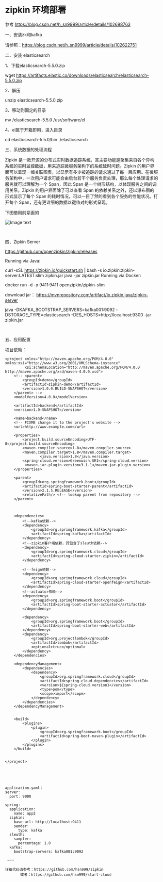 # zipkin 环境部署

参考   https://blog.csdn.net/h_sn9999/article/details/102698763

一、安装zk和kafka

请参照：https://blog.csdn.net/h_sn9999/article/details/102622751

二、安装 elasticsearch

1、下载elasticsearch-5.5.0.zip

wget https://artifacts.elastic.co/downloads/elasticsearch/elasticsearch-5.5.0.zip

2、解压

unzip elasticsearch-5.5.0.zip

3、移动到固定的目录

mv /elasticsearch-5.5.0 /usr/software/el

4、el属于开箱即用，进入目录

cd elasticsearch-5.5.0/bin ./elasticsearch

三、系统数据的处理流程

Zipkin 是一款开源的分布式实时数据追踪系统，其主要功能是聚集来自各个异构系统的实时监控数据，用来追踪微服务架构下的系统延时问题。Zipkin 的用户界面可以呈现一幅关联图表，以显示有多少被追踪的请求通过了每一层应用。在微服务架构中，一次用户请求可能会由后台若干个服务负责处理，那么每个处理请求的服务就可以理解为一个 Span，因此 Span 是一个树形结构，以体现服务之间的调用关系。Zipkin 的用户界面除了可以查看 Span 的依赖关系之外，还以瀑布图的形式显示了每个 Span 的耗时情况，可以一目了然的看到各个服务的性能状况。打开每个 Span，还有更详细的数据以键值对的形式呈现。

下图借用前辈画的

![Image text](https://github.com/hsn999/start-cloud/blob/master/src/doc/2019102312224112.png)


 




四、Zipkin Server 

https://github.com/openzipkin/zipkin/releases

Running via Java:

curl -sSL https://zipkin.io/quickstart.sh | bash -s io.zipkin:zipkin-server:LATEST:slim zipkin.jar
java -jar zipkin.jar
Running via Docker:

docker run -d -p 9411:9411 openzipkin/zipkin-slim

download jar： https://mvnrepository.com/artifact/io.zipkin.java/zipkin-server

java -DKAFKA_BOOTSTRAP_SERVERS=kafka001:9092 -DSTORAGE_TYPE=elasticsearch -DES_HOSTS=http://localhost:9300 -jar zipkin.jar

 

五、应用配置

项目依赖：

~~~
<project xmlns="http://maven.apache.org/POM/4.0.0" xmlns:xsi="http://www.w3.org/2001/XMLSchema-instance"
         xsi:schemaLocation="http://maven.apache.org/POM/4.0.0 http://maven.apache.org/xsd/maven-4.0.0.xsd">
    <!-- <parent>
        <groupId>demo</groupId>
        <artifactId>zipkin-demo</artifactId>
        <version>1.0.0.BUILD-SNAPSHOT</version>
    </parent> -->
    <modelVersion>4.0.0</modelVersion>

    <artifactId>backend</artifactId>
    <version>1.0-SNAPSHOT</version>

    <name>backend</name>
    <!-- FIXME change it to the project's website -->
    <url>http://www.example.com</url>

    <properties>
        <project.build.sourceEncoding>UTF-8</project.build.sourceEncoding>
        <maven.compiler.source>1.8</maven.compiler.source>
        <maven.compiler.target>1.8</maven.compiler.target>
                <java.version>1.8</java.version>
        <spring-cloud.version>Greenwich.SR1</spring-cloud.version>
         <maven-jar-plugin.version>3.1.1</maven-jar-plugin.version>
    </properties>

    <parent>
        <groupId>org.springframework.boot</groupId>
        <artifactId>spring-boot-starter-parent</artifactId>
        <version>2.1.5.RELEASE</version>
        <relativePath/> <!-- lookup parent from repository -->
    </parent>
 

 
    <dependencies>
        <!--kafka依赖-->
        <dependency>
            <groupId>org.springframework.kafka</groupId>
            <artifactId>spring-kafka</artifactId>
        </dependency>
        <!--zipkin客户端依赖，其包含了sleuth依赖-->
        <dependency>
            <groupId>org.springframework.cloud</groupId>
            <artifactId>spring-cloud-starter-zipkin</artifactId>
        </dependency>
 
        <!--feign依赖-->
        <dependency>
            <groupId>org.springframework.cloud</groupId>
            <artifactId>spring-cloud-starter-openfeign</artifactId>
        </dependency>
        <!--actuator依赖-->
        <dependency>
            <groupId>org.springframework.boot</groupId>
            <artifactId>spring-boot-starter-actuator</artifactId>
        </dependency>
        
        <dependency>
            <groupId>org.springframework.boot</groupId>
            <artifactId>spring-boot-starter-web</artifactId>
        </dependency>
        <dependency>
            <groupId>org.projectlombok</groupId>
            <artifactId>lombok</artifactId>
            <optional>true</optional>
        </dependency>
    </dependencies>
 
    <dependencyManagement>
        <dependencies>
            <dependency>
                <groupId>org.springframework.cloud</groupId>
                <artifactId>spring-cloud-dependencies</artifactId>
                <version>${spring-cloud.version}</version>
                <type>pom</type>
                <scope>import</scope>
            </dependency>
        </dependencies>
    </dependencyManagement>
 
 
    <build>
        <plugins>
            <plugin>
                <groupId>org.springframework.boot</groupId>
                <artifactId>spring-boot-maven-plugin</artifactId>
            </plugin>
        </plugins>
    </build>
 
 
</project>

 

 

application.yaml：
server:
  port: 9000

spring:
  application:
    name: app2
  zipkin:
    base-url: http://localhost:9411
    sender:
      type: kafka
  sleuth:
    sampler:
      percentage: 1.0
  kafka:
    bootstrap-servers: kafka001:9092

 ~~~

详细代码请参考：https://github.com/hsn999/zipkin
       或者：https://github.com/hsn999/start-cloud